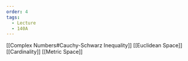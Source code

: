 ```yaml
---
order: 4
tags:
  - Lecture
  - 140A
---
```



[[Complex Numbers#Cauchy-Schwarz Inequality]]
[[Euclidean Space]] 
[[Cardinality]] 
[[Metric Space]]
